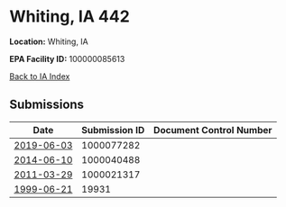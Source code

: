# Whiting, IA 442

**Location:** Whiting, IA

**EPA Facility ID:** 100000085613

[Back to IA Index](../../index.md)

## Submissions

| Date | Submission ID | Document Control Number |
|------|--------------|-------------------------|
| [2019-06-03](submissions/1000077282.md) | 1000077282 |  |
| [2014-06-10](submissions/1000040488.md) | 1000040488 |  |
| [2011-03-29](submissions/1000021317.md) | 1000021317 |  |
| [1999-06-21](submissions/19931.md) | 19931 |  |
